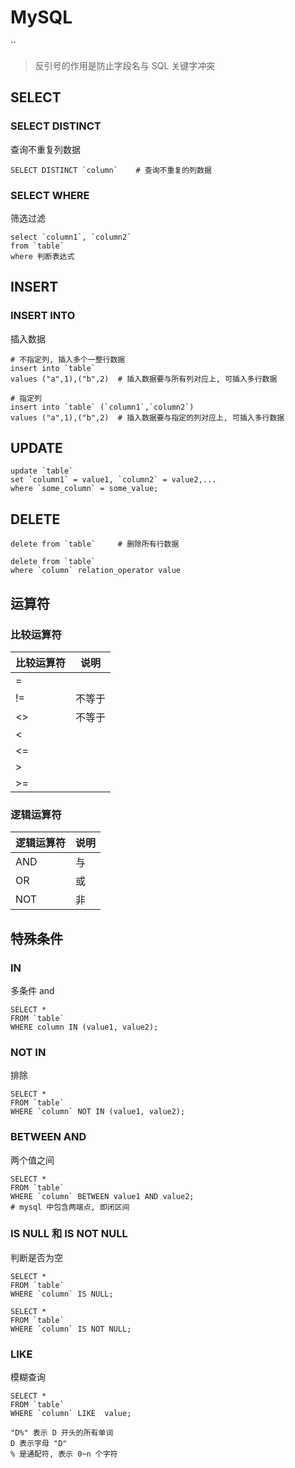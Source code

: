 # MySQL

\`\`

> 反引号的作用是防止字段名与 SQL 关键字冲突

## SELECT

### SELECT DISTINCT

查询不重复列数据

```mysql
SELECT DISTINCT `column` 	# 查询不重复的列数据
```

### SELECT WHERE 

筛选过滤

```MySQL
select `column1`, `column2`
from `table`
where 判断表达式
```

## INSERT

### INSERT INTO

插入数据

```mysql
# 不指定列, 插入多个一整行数据
insert into `table`
values ("a",1),("b",2)	# 插入数据要与所有列对应上, 可插入多行数据

# 指定列
insert into `table` (`column1`,`column2`)
values ("a",1),("b",2)	# 插入数据要与指定的列对应上, 可插入多行数据
```

## UPDATE

```mysql
update `table`
set `column1` = value1, `column2` = value2,...
where `some_column` = some_value;
```

## DELETE

```mysql
delete from `table`		# 删除所有行数据

delete from `table`
where `column` relation_operator value
```

## 运算符

### 比较运算符

| 比较运算符 | 说明   |
| ---------- | ------ |
| =          |        |
| !=         | 不等于 |
| <>         | 不等于 |
| <          |        |
| <=         |        |
| >          |        |
| >=         |        |

### 逻辑运算符

| 逻辑运算符 | 说明 |
| ---------- | ---- |
| AND        | 与   |
| OR         | 或   |
| NOT        | 非   |



## 特殊条件

### IN

多条件 and

```mysql
SELECT *
FROM `table`
WHERE column IN (value1, value2);
```

### NOT IN

排除

```mysql
SELECT *
FROM `table`
WHERE `column` NOT IN (value1, value2);
```

### BETWEEN AND

两个值之间

```mysql
SELECT *
FROM `table`
WHERE `column` BETWEEN value1 AND value2;
# mysql 中包含两端点, 即闭区间
```



### IS NULL 和 IS NOT NULL

判断是否为空

```mysql
SELECT *
FROM `table`
WHERE `column` IS NULL;

SELECT *
FROM `table`
WHERE `column` IS NOT NULL;
```

### LIKE 

模糊查询

```mysql
SELECT *
FROM `table`
WHERE `column` LIKE  value;

"D%" 表示 D 开头的所有单词
D 表示字母 "D"
% 是通配符, 表示 0~n 个字符
```

